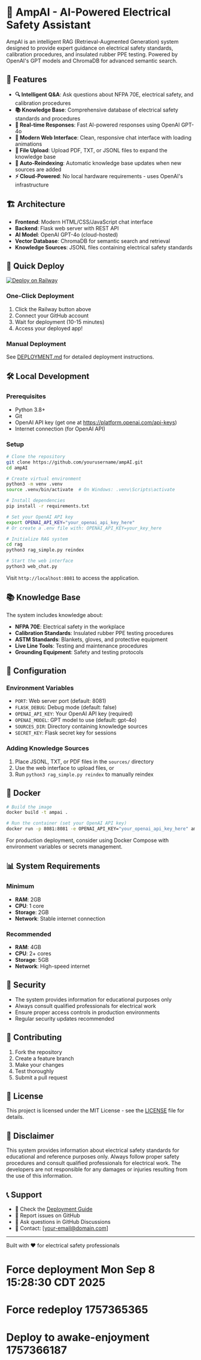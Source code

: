 # 🤖 AmpAI - AI-Powered Electrical Safety Assistant

AmpAI is an intelligent RAG (Retrieval-Augmented Generation) system designed to provide expert guidance on electrical safety standards, calibration procedures, and insulated rubber PPE testing. Powered by OpenAI's GPT models and ChromaDB for advanced semantic search.

## 🌟 Features

- **🔍 Intelligent Q&A**: Ask questions about NFPA 70E, electrical safety, and calibration procedures
- **📚 Knowledge Base**: Comprehensive database of electrical safety standards and procedures
- **🚀 Real-time Responses**: Fast AI-powered responses using OpenAI GPT-4o
- **📱 Modern Web Interface**: Clean, responsive chat interface with loading animations
- **📄 File Upload**: Upload PDF, TXT, or JSONL files to expand the knowledge base
- **🔄 Auto-Reindexing**: Automatic knowledge base updates when new sources are added
- **⚡ Cloud-Powered**: No local hardware requirements - uses OpenAI's infrastructure

## 🏗️ Architecture

- **Frontend**: Modern HTML/CSS/JavaScript chat interface
- **Backend**: Flask web server with REST API
- **AI Model**: OpenAI GPT-4o (cloud-hosted)
- **Vector Database**: ChromaDB for semantic search and retrieval
- **Knowledge Sources**: JSONL files containing electrical safety standards

## 🚀 Quick Deploy

[![Deploy on Railway](https://railway.app/button.svg)](https://railway.app/template/your-template-id)

### One-Click Deployment
1. Click the Railway button above
2. Connect your GitHub account
3. Wait for deployment (10-15 minutes)
4. Access your deployed app!

### Manual Deployment
See [DEPLOYMENT.md](DEPLOYMENT.md) for detailed deployment instructions.

## 🛠️ Local Development

### Prerequisites
- Python 3.8+
- Git
- OpenAI API key (get one at https://platform.openai.com/api-keys)
- Internet connection (for OpenAI API)

### Setup
```bash
# Clone the repository
git clone https://github.com/yourusername/ampAI.git
cd ampAI

# Create virtual environment
python3 -m venv .venv
source .venv/bin/activate  # On Windows: .venv\Scripts\activate

# Install dependencies
pip install -r requirements.txt

# Set your OpenAI API key
export OPENAI_API_KEY="your_openai_api_key_here"
# Or create a .env file with: OPENAI_API_KEY=your_key_here

# Initialize RAG system
cd rag
python3 rag_simple.py reindex

# Start the web interface
python3 web_chat.py
```

Visit `http://localhost:8081` to access the application.

## 📚 Knowledge Base

The system includes knowledge about:
- **NFPA 70E**: Electrical safety in the workplace
- **Calibration Standards**: Insulated rubber PPE testing procedures  
- **ASTM Standards**: Blankets, gloves, and protective equipment
- **Live Line Tools**: Testing and maintenance procedures
- **Grounding Equipment**: Safety and testing protocols

## 🔧 Configuration

### Environment Variables
- `PORT`: Web server port (default: 8081)
- `FLASK_DEBUG`: Debug mode (default: false)
- `OPENAI_API_KEY`: Your OpenAI API key (required)
- `OPENAI_MODEL`: GPT model to use (default: gpt-4o)
- `SOURCES_DIR`: Directory containing knowledge sources
- `SECRET_KEY`: Flask secret key for sessions

### Adding Knowledge Sources
1. Place JSONL, TXT, or PDF files in the `sources/` directory
2. Use the web interface to upload files, or
3. Run `python3 rag_simple.py reindex` to manually reindex

## 🐳 Docker

```bash
# Build the image
docker build -t ampai .

# Run the container (set your OpenAI API key)
docker run -p 8081:8081 -e OPENAI_API_KEY="your_openai_api_key_here" ampai
```

For production deployment, consider using Docker Compose with environment variables or secrets management.

## 📊 System Requirements

### Minimum
- **RAM**: 2GB
- **CPU**: 1 core
- **Storage**: 2GB
- **Network**: Stable internet connection

### Recommended
- **RAM**: 4GB
- **CPU**: 2+ cores
- **Storage**: 5GB
- **Network**: High-speed internet

## 🔐 Security

- The system provides information for educational purposes only
- Always consult qualified professionals for electrical work
- Ensure proper access controls in production environments
- Regular security updates recommended

## 🤝 Contributing

1. Fork the repository
2. Create a feature branch
3. Make your changes
4. Test thoroughly
5. Submit a pull request

## 📄 License

This project is licensed under the MIT License - see the [LICENSE](LICENSE) file for details.

## 🚨 Disclaimer

This system provides information about electrical safety standards for educational and reference purposes only. Always follow proper safety procedures and consult qualified professionals for electrical work. The developers are not responsible for any damages or injuries resulting from the use of this information.

## 📞 Support

- 📖 Check the [Deployment Guide](DEPLOYMENT.md)
- 🐛 Report issues on GitHub
- 💬 Ask questions in GitHub Discussions
- 📧 Contact: [your-email@domain.com]

---

Built with ❤️ for electrical safety professionals
# Force deployment Mon Sep  8 15:28:30 CDT 2025
# Force redeploy 1757365365
# Deploy to awake-enjoyment 1757366187
